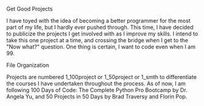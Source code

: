 Get Good Projects

I have toyed with the idea of becoming a better programmer for the most part of my life, but I hardly ever pushed through. This time, I have decided to publicize the projects I get involved with as I improve my skills. I intend to take this one project at a time,
and crossing the bridge when I get to the "Now what?" question. One thing is certain, I want to code even when I am 99.

File Organization

Projects are numbered 1_100project or 1_50project or 1_smth to differentiate the courses I have undertaken throughout the process. As of now, I am following 100 Days of Code: The Complete Python Pro Bootcamp by Dr. Angela Yu, and 50 Projects in 50 Days by Brad Traversy and Florin Pop.
